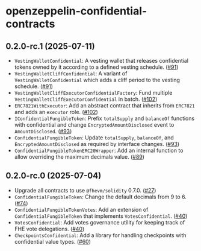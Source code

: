 # openzeppelin-confidential-contracts


## 0.2.0-rc.1 (2025-07-11)

- `VestingWalletConfidential`: A vesting wallet that releases confidential tokens owned by it according to a defined vesting schedule. ([#91](https://github.com/OpenZeppelin/openzeppelin-confidential-contracts/pull/91))
- `VestingWalletCliffConfidential`: A variant of `VestingWalletConfidential` which adds a cliff period to the vesting schedule. ([#91](https://github.com/OpenZeppelin/openzeppelin-confidential-contracts/pull/91))
- `VestingWalletCliffExecutorConfidentialFactory`: Fund multiple `VestingWalletCliffExecutorConfidential` in batch. ([#102](https://github.com/OpenZeppelin/openzeppelin-confidential-contracts/pull/102))
- `ERC7821WithExecutor`: Add an abstract contract that inherits from `ERC7821` and adds an `executor` role. ([#102](https://github.com/OpenZeppelin/openzeppelin-confidential-contracts/pull/102))
- `IConfidentialFungibleToken`: Prefix `totalSupply` and `balanceOf` functions with confidential and change `EncryptedAmountDisclosed` event to `AmountDisclosed`. ([#93](https://github.com/OpenZeppelin/openzeppelin-confidential-contracts/pull/93))
- `ConfidentialFungibleToken`: Update `totalSupply`, `balanceOf`, and `EncryptedAmountDisclosed` as required by interface changes. ([#93](https://github.com/OpenZeppelin/openzeppelin-confidential-contracts/pull/93))
- `ConfidentialFungibleTokenERC20Wrapper`: Add an internal function to allow overriding the maximum decimals value. ([#89](https://github.com/OpenZeppelin/openzeppelin-confidential-contracts/pull/89))

## 0.2.0-rc.0 (2025-07-04)

- Upgrade all contracts to use `@fhevm/solidity` 0.7.0. ([#27](https://github.com/OpenZeppelin/openzeppelin-confidential-contracts/pull/27))
- `ConfidentialFungibleToken`: Change the default decimals from 9 to 6. ([#74](https://github.com/OpenZeppelin/openzeppelin-confidential-contracts/pull/74))
- `ConfidentialFungibleTokenVotes`: Add an extension of `ConfidentialFungibleToken` that implements `VotesConfidential`. ([#40](https://github.com/OpenZeppelin/openzeppelin-confidential-contracts/pull/40))
- `VotesConfidential`: Add votes governance utility for keeping track of FHE vote delegations. ([#40](https://github.com/OpenZeppelin/openzeppelin-confidential-contracts/pull/40))
- `CheckpointsConfidential`: Add a library for handling checkpoints with confidential value types. ([#60](https://github.com/OpenZeppelin/openzeppelin-confidential-contracts/pull/60))
